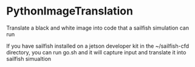 # PythonImageTranslation
Translate a black and white image into code that a sailfish simulation can run

If you have sailfish installed on a jetson developer kit in the ~/sailfish-cfd directory, you can run go.sh and it will capture input and translate it into sailfish simualtion
